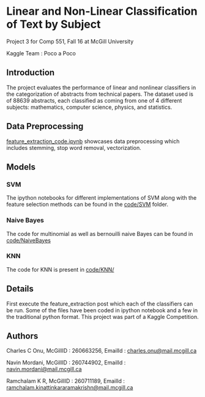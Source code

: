 # Linear and Non-Linear Classification of Text by Subject

Project 3 for Comp 551, Fall 16 at McGill University

Kaggle Team : Poco a Poco


## Introduction

The project evaluates the performance of linear and nonlinear classifiers in the categorization of abstracts from technical papers.
The dataset used is of 88639 abstracts, each classified as coming from one of 4 different subjects: mathematics, computer science, physics, and
statistics. 

## Data Preprocessing 

[feature_extraction_code.ipynb](code/Feature_Extraction/feature_extraction_code.ipynb) showcases data preprocessing which includes stemming, stop word removal, vectorization.

## Models

### SVM 
The ipython notebooks for different implementations of SVM along with the feature selection methods can be found in the [code/SVM](code/SVM/) folder.

### Naive Bayes
The code for multinomial as well as bernouilli naive Bayes can be found in [code/NaiveBayes](code/NaiveBayes/)

### KNN
The code for KNN is present in [code/KNN/](code/KNN/)

## Details

First execute the feature_extraction post which each of the classifiers can be run. Some of the files have been coded in ipython notebook
and a few in the traditional python format. This project was part of a Kaggle Competition.

## Authors

Charles C Onu, McGillID : 260663256, EmailId : charles.onu@mail.mcgill.ca

Navin Mordani, McGillID : 260744902, EmailId : navin.mordani@mail.mcgill.ca

Ramchalam K R, McGillID : 260711189, EmailId : ramchalam.kinattinkararamakrishn@mail.mcgill.ca


